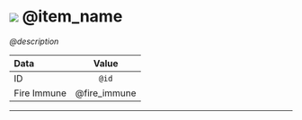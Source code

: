 # <img id="item-icon" src="@icon_src" /> @item_name

*@description*

|Data|Value|
|:-----|:-----:|
|ID|`@id`|
|Fire Immune|@fire_immune|

---
